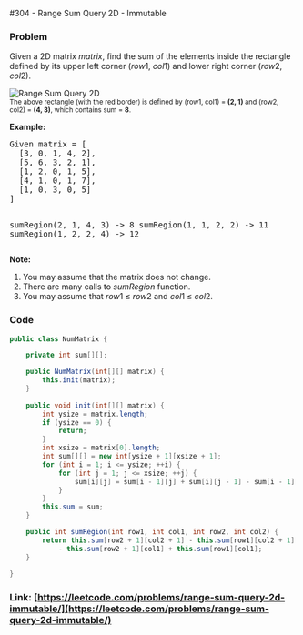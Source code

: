 #304 - Range Sum Query 2D - Immutable

### Problem
<p>Given a 2D matrix <i>matrix</i>, find the sum of the elements inside the rectangle defined by its upper left corner (<i>row</i>1, <i>col</i>1) and lower right corner (<i>row</i>2, <i>col</i>2).</p>

<p>
<img src="/static/images/courses/range_sum_query_2d.png" border="0" alt="Range Sum Query 2D" /><br />
<small>The above rectangle (with the red border) is defined by (row1, col1) = <b>(2, 1)</b> and (row2, col2) = <b>(4, 3)</b>, which contains sum = <b>8</b>.</small>
</p>

<p><b>Example:</b><br>
<pre>
Given matrix = [
  [3, 0, 1, 4, 2],
  [5, 6, 3, 2, 1],
  [1, 2, 0, 1, 5],
  [4, 1, 0, 1, 7],
  [1, 0, 3, 0, 5]
]

sumRegion(2, 1, 4, 3) -> 8
sumRegion(1, 1, 2, 2) -> 11
sumRegion(1, 2, 2, 4) -> 12
</pre>
</p>

<p><b>Note:</b><br>
<ol>
<li>You may assume that the matrix does not change.</li>
<li>There are many calls to <i>sumRegion</i> function.</li>
<li>You may assume that <i>row</i>1 &le; <i>row</i>2 and <i>col</i>1 &le; <i>col</i>2.</li>
</ol>
</p>

### Code
```java
public class NumMatrix {

    private int sum[][];

    public NumMatrix(int[][] matrix) {
        this.init(matrix);
    }
    
    public void init(int[][] matrix) {
        int ysize = matrix.length;
        if (ysize == 0) {
            return;
        }
        int xsize = matrix[0].length;
        int sum[][] = new int[ysize + 1][xsize + 1];
        for (int i = 1; i <= ysize; ++i) {
            for (int j = 1; j <= xsize; ++j) {
                sum[i][j] = sum[i - 1][j] + sum[i][j - 1] - sum[i - 1][j - 1] + matrix[i - 1][j - 1];
            }
        }
        this.sum = sum;
    }

    public int sumRegion(int row1, int col1, int row2, int col2) {
        return this.sum[row2 + 1][col2 + 1] - this.sum[row1][col2 + 1]
            - this.sum[row2 + 1][col1] + this.sum[row1][col1];
    }
    
}

```
### Link: [https://leetcode.com/problems/range-sum-query-2d-immutable/](https://leetcode.com/problems/range-sum-query-2d-immutable/)
